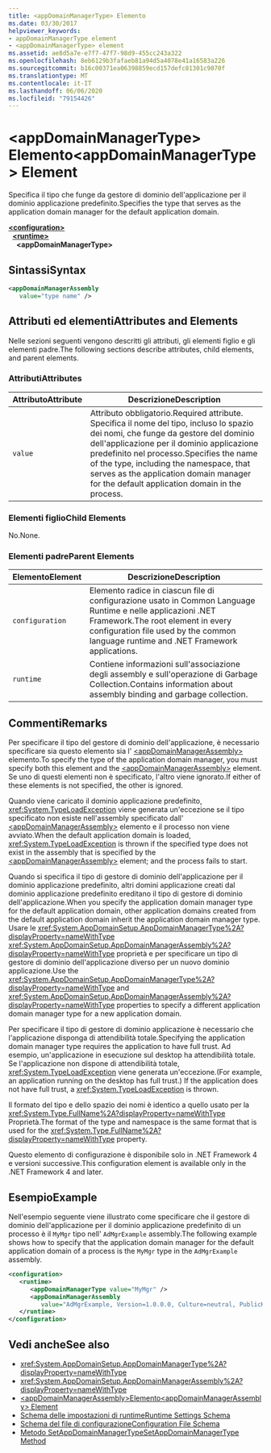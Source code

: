 ```yaml
---
title: <appDomainManagerType> Elemento
ms.date: 03/30/2017
helpviewer_keywords:
- appDomainManagerType element
- <appDomainManagerType> element
ms.assetid: ae8d5a7e-e7f7-47f7-98d9-455cc243a322
ms.openlocfilehash: 8eb6129b3fafaeb81a94d5a4078e41a16583a226
ms.sourcegitcommit: b16c00371ea06398859ecd157defc81301c9070f
ms.translationtype: MT
ms.contentlocale: it-IT
ms.lasthandoff: 06/06/2020
ms.locfileid: "79154426"
---
```

# <a name="appdomainmanagertype-element"></a><span data-ttu-id="9f36b-102">\<appDomainManagerType> Elemento</span><span class="sxs-lookup"><span data-stu-id="9f36b-102">\<appDomainManagerType> Element</span></span>
<span data-ttu-id="9f36b-103">Specifica il tipo che funge da gestore di dominio dell'applicazione per il dominio applicazione predefinito.</span><span class="sxs-lookup"><span data-stu-id="9f36b-103">Specifies the type that serves as the application domain manager for the default application domain.</span></span>  
  
[**\<configuration>**](../configuration-element.md)\
&nbsp;&nbsp;[**\<runtime>**](runtime-element.md)\
&nbsp;&nbsp;&nbsp;&nbsp;**\<appDomainManagerType>**  
  
## <a name="syntax"></a><span data-ttu-id="9f36b-104">Sintassi</span><span class="sxs-lookup"><span data-stu-id="9f36b-104">Syntax</span></span>  
  
```xml  
<appDomainManagerAssembly
   value="type name" />  
```  
  
## <a name="attributes-and-elements"></a><span data-ttu-id="9f36b-105">Attributi ed elementi</span><span class="sxs-lookup"><span data-stu-id="9f36b-105">Attributes and Elements</span></span>  
 <span data-ttu-id="9f36b-106">Nelle sezioni seguenti vengono descritti gli attributi, gli elementi figlio e gli elementi padre.</span><span class="sxs-lookup"><span data-stu-id="9f36b-106">The following sections describe attributes, child elements, and parent elements.</span></span>  
  
### <a name="attributes"></a><span data-ttu-id="9f36b-107">Attributi</span><span class="sxs-lookup"><span data-stu-id="9f36b-107">Attributes</span></span>  
  
|<span data-ttu-id="9f36b-108">Attributo</span><span class="sxs-lookup"><span data-stu-id="9f36b-108">Attribute</span></span>|<span data-ttu-id="9f36b-109">Descrizione</span><span class="sxs-lookup"><span data-stu-id="9f36b-109">Description</span></span>|  
|---------------|-----------------|  
|`value`|<span data-ttu-id="9f36b-110">Attributo obbligatorio.</span><span class="sxs-lookup"><span data-stu-id="9f36b-110">Required attribute.</span></span> <span data-ttu-id="9f36b-111">Specifica il nome del tipo, incluso lo spazio dei nomi, che funge da gestore del dominio dell'applicazione per il dominio applicazione predefinito nel processo.</span><span class="sxs-lookup"><span data-stu-id="9f36b-111">Specifies the name of the type, including the namespace, that serves as the application domain manager for the default application domain in the process.</span></span>|  
  
### <a name="child-elements"></a><span data-ttu-id="9f36b-112">Elementi figlio</span><span class="sxs-lookup"><span data-stu-id="9f36b-112">Child Elements</span></span>  
 <span data-ttu-id="9f36b-113">No.</span><span class="sxs-lookup"><span data-stu-id="9f36b-113">None.</span></span>  
  
### <a name="parent-elements"></a><span data-ttu-id="9f36b-114">Elementi padre</span><span class="sxs-lookup"><span data-stu-id="9f36b-114">Parent Elements</span></span>  
  
|<span data-ttu-id="9f36b-115">Elemento</span><span class="sxs-lookup"><span data-stu-id="9f36b-115">Element</span></span>|<span data-ttu-id="9f36b-116">Descrizione</span><span class="sxs-lookup"><span data-stu-id="9f36b-116">Description</span></span>|  
|-------------|-----------------|  
|`configuration`|<span data-ttu-id="9f36b-117">Elemento radice in ciascun file di configurazione usato in Common Language Runtime e nelle applicazioni .NET Framework.</span><span class="sxs-lookup"><span data-stu-id="9f36b-117">The root element in every configuration file used by the common language runtime and .NET Framework applications.</span></span>|  
|`runtime`|<span data-ttu-id="9f36b-118">Contiene informazioni sull'associazione degli assembly e sull'operazione di Garbage Collection.</span><span class="sxs-lookup"><span data-stu-id="9f36b-118">Contains information about assembly binding and garbage collection.</span></span>|  
  
## <a name="remarks"></a><span data-ttu-id="9f36b-119">Commenti</span><span class="sxs-lookup"><span data-stu-id="9f36b-119">Remarks</span></span>  
 <span data-ttu-id="9f36b-120">Per specificare il tipo del gestore di dominio dell'applicazione, è necessario specificare sia questo elemento sia l' [\<appDomainManagerAssembly>](appdomainmanagerassembly-element.md) elemento.</span><span class="sxs-lookup"><span data-stu-id="9f36b-120">To specify the type of the application domain manager, you must specify both this element and the [\<appDomainManagerAssembly>](appdomainmanagerassembly-element.md) element.</span></span> <span data-ttu-id="9f36b-121">Se uno di questi elementi non è specificato, l'altro viene ignorato.</span><span class="sxs-lookup"><span data-stu-id="9f36b-121">If either of these elements is not specified, the other is ignored.</span></span>  
  
 <span data-ttu-id="9f36b-122">Quando viene caricato il dominio applicazione predefinito, <xref:System.TypeLoadException> viene generata un'eccezione se il tipo specificato non esiste nell'assembly specificato dall' [\<appDomainManagerAssembly>](appdomainmanagerassembly-element.md) elemento e il processo non viene avviato.</span><span class="sxs-lookup"><span data-stu-id="9f36b-122">When the default application domain is loaded, <xref:System.TypeLoadException> is thrown if the specified type does not exist in the assembly that is specified by the [\<appDomainManagerAssembly>](appdomainmanagerassembly-element.md) element; and the process fails to start.</span></span>  
  
 <span data-ttu-id="9f36b-123">Quando si specifica il tipo di gestore di dominio dell'applicazione per il dominio applicazione predefinito, altri domini applicazione creati dal dominio applicazione predefinito ereditano il tipo di gestore di dominio dell'applicazione.</span><span class="sxs-lookup"><span data-stu-id="9f36b-123">When you specify the application domain manager type for the default application domain, other application domains created from the default application domain inherit the application domain manager type.</span></span> <span data-ttu-id="9f36b-124">Usare le <xref:System.AppDomainSetup.AppDomainManagerType%2A?displayProperty=nameWithType> <xref:System.AppDomainSetup.AppDomainManagerAssembly%2A?displayProperty=nameWithType> proprietà e per specificare un tipo di gestore di dominio dell'applicazione diverso per un nuovo dominio applicazione.</span><span class="sxs-lookup"><span data-stu-id="9f36b-124">Use the <xref:System.AppDomainSetup.AppDomainManagerType%2A?displayProperty=nameWithType> and <xref:System.AppDomainSetup.AppDomainManagerAssembly%2A?displayProperty=nameWithType> properties to specify a different application domain manager type for a new application domain.</span></span>  
  
 <span data-ttu-id="9f36b-125">Per specificare il tipo di gestore di dominio applicazione è necessario che l'applicazione disponga di attendibilità totale.</span><span class="sxs-lookup"><span data-stu-id="9f36b-125">Specifying the application domain manager type requires the application to have full trust.</span></span> <span data-ttu-id="9f36b-126">Ad esempio, un'applicazione in esecuzione sul desktop ha attendibilità totale. Se l'applicazione non dispone di attendibilità totale, <xref:System.TypeLoadException> viene generata un'eccezione.</span><span class="sxs-lookup"><span data-stu-id="9f36b-126">(For example, an application running on the desktop has full trust.) If the application does not have full trust, a <xref:System.TypeLoadException> is thrown.</span></span>  
  
 <span data-ttu-id="9f36b-127">Il formato del tipo e dello spazio dei nomi è identico a quello usato per la <xref:System.Type.FullName%2A?displayProperty=nameWithType> Proprietà.</span><span class="sxs-lookup"><span data-stu-id="9f36b-127">The format of the type and namespace is the same format that is used for the <xref:System.Type.FullName%2A?displayProperty=nameWithType> property.</span></span>  
  
 <span data-ttu-id="9f36b-128">Questo elemento di configurazione è disponibile solo in .NET Framework 4 e versioni successive.</span><span class="sxs-lookup"><span data-stu-id="9f36b-128">This configuration element is available only in the .NET Framework 4 and later.</span></span>  
  
## <a name="example"></a><span data-ttu-id="9f36b-129">Esempio</span><span class="sxs-lookup"><span data-stu-id="9f36b-129">Example</span></span>  
 <span data-ttu-id="9f36b-130">Nell'esempio seguente viene illustrato come specificare che il gestore di dominio dell'applicazione per il dominio applicazione predefinito di un processo è il `MyMgr` tipo nell' `AdMgrExample` assembly.</span><span class="sxs-lookup"><span data-stu-id="9f36b-130">The following example shows how to specify that the application domain manager for the default application domain of a process is the `MyMgr` type in the `AdMgrExample` assembly.</span></span>  
  
```xml  
<configuration>  
   <runtime>  
      <appDomainManagerType value="MyMgr" />  
      <appDomainManagerAssembly
         value="AdMgrExample, Version=1.0.0.0, Culture=neutral, PublicKeyToken=6856bccf150f00b3" />  
   </runtime>  
</configuration>  
```  
  
## <a name="see-also"></a><span data-ttu-id="9f36b-131">Vedi anche</span><span class="sxs-lookup"><span data-stu-id="9f36b-131">See also</span></span>

- <xref:System.AppDomainSetup.AppDomainManagerType%2A?displayProperty=nameWithType>
- <xref:System.AppDomainSetup.AppDomainManagerAssembly%2A?displayProperty=nameWithType>
- [<span data-ttu-id="9f36b-132">\<appDomainManagerAssembly>Elemento</span><span class="sxs-lookup"><span data-stu-id="9f36b-132">\<appDomainManagerAssembly> Element</span></span>](appdomainmanagerassembly-element.md)
- [<span data-ttu-id="9f36b-133">Schema delle impostazioni di runtime</span><span class="sxs-lookup"><span data-stu-id="9f36b-133">Runtime Settings Schema</span></span>](index.md)
- [<span data-ttu-id="9f36b-134">Schema del file di configurazione</span><span class="sxs-lookup"><span data-stu-id="9f36b-134">Configuration File Schema</span></span>](../index.md)
- [<span data-ttu-id="9f36b-135">Metodo SetAppDomainManagerType</span><span class="sxs-lookup"><span data-stu-id="9f36b-135">SetAppDomainManagerType Method</span></span>](../../../unmanaged-api/hosting/iclrcontrol-setappdomainmanagertype-method.md)
